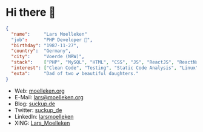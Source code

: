 # Hi there 👋

```json
{
  "name":     "Lars Moelleken"
  "job":      "PHP Developer 🐘",
  "birthday": "1987-11-27",
  "country":  "Germany",
  "city":     "Voerde (NRW)",
  "stack":    ["PHP", "MySQL", "HTML", "CSS", "JS", "ReactJS", "ReactNative", "jQuery", "..."],
  "interest": ["Clean Code", "Testing", "Static Code Analysis", "Linux", "..."], 
  "exta":     "Dad of two 💕 beautiful daughters."
}
```

- Web: [moelleken.org](https://moelleken.org/)
- E-Mail: [lars@moelleken.org](mailto:lars@moelleken.org)
- Blog: [suckup.de](https://suckup.de/)
- Twitter: [suckup_de](https://twitter.com/suckup_de/)
- LinkedIn: [larsmoelleken](https://www.linkedin.com/in/larsmoelleken/)
- XING: [Lars_Moelleken](https://www.xing.com/profile/Lars_Moelleken/)
